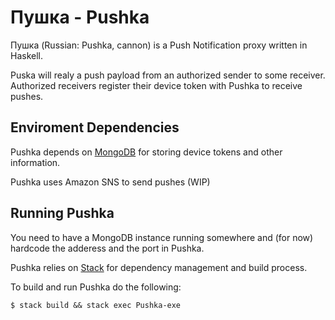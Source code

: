# Пушка - Pushka

Пушка (Russian: Pushka, cannon) is a Push Notification proxy written in Haskell.

Puska will realy a push payload from an authorized sender to some receiver.
Authorized receivers register their device token with Pushka to receive pushes.

## Enviroment Dependencies

Pushka depends on [MongoDB](https://www.mongodb.org/) for storing device tokens and other information.

Pushka uses Amazon SNS to send pushes (WIP)

## Running Pushka

You need to have a MongoDB instance running somewhere and (for now) hardcode the adderess and the port in Pushka.

Pushka relies on [Stack](https://github.com/commercialhaskell/stack) for dependency management and build process.

To build and run Pushka do the following:

```
$ stack build && stack exec Pushka-exe
```
